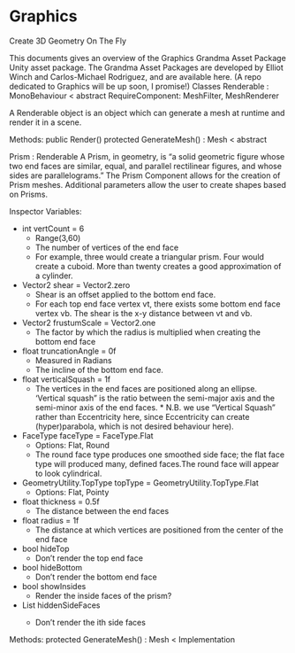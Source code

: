 # Graphics
Create 3D Geometry On The Fly

This documents gives an overview of the Graphics Grandma Asset Package Unity asset package. The Grandma Asset Packages are developed by Elliot Winch and Carlos-Michael Rodriguez, and are available here. (A repo dedicated to Graphics will be up soon, I promise!)
Classes
Renderable : MonoBehaviour < abstract
RequireComponent: MeshFilter, MeshRenderer

A Renderable object is an object which can generate a mesh at runtime and render it in a scene. 

Methods:
public    Render()
protected GenerateMesh() : Mesh < abstract

Prism : Renderable 
A Prism, in geometry, is “a solid geometric figure whose two end faces are similar, equal, and parallel rectilinear figures, and whose sides are parallelograms.” The Prism Component allows for the creation of Prism meshes. Additional parameters allow the user to create shapes based on Prisms.

Inspector Variables: 
 * int vertCount = 6
    * Range(3,60)
    * The number of vertices of the end face
    * For example, three would create a triangular prism. Four would create a cuboid. More than twenty creates a good approximation of a cylinder.
* Vector2 shear = Vector2.zero
    * Shear is an offset applied to the bottom end face.
    * For each top end face vertex vt, there exists some bottom end face vertex vb. The shear is the x-y distance between vt and vb.
* Vector2 frustumScale = Vector2.one
    * The factor by which the radius is multiplied when creating the bottom end face
* float truncationAngle = 0f
    * Measured in Radians
    * The incline of the bottom end face.
* float verticalSquash = 1f
    * The vertices in the end faces are positioned along an ellipse. ‘Vertical squash” is the ratio between the semi-major axis and the semi-minor axis of the end faces. 
           * N.B. we use “Vertical Squash” rather than Eccentricity here, since Eccentricity can create (hyper)parabola, which is not desired behaviour here). 
* FaceType faceType = FaceType.Flat
    * Options: Flat, Round
    * The round face type produces one smoothed side face; the flat face type will produced many, defined faces.The round face will appear to look cylindrical. 
* GeometryUtility.TopType topType = GeometryUtility.TopType.Flat
    * Options: Flat, Pointy
* float thickness = 0.5f
    * The distance between the end faces
* float radius = 1f
    * The distance at which vertices are positioned from the center of the end face
* bool hideTop
    * Don’t render the top end face
* bool hideBottom
    * Don’t render the bottom end face
* bool showInsides
    * Render the inside faces of the prism?
* List<int> hiddenSideFaces
    * Don’t render the ith side faces


Methods:
protected GenerateMesh() : Mesh < Implementation
